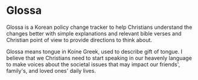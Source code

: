 # Glossa

Glossa is a Korean policy change tracker to help Christians understand the changes better with simple explanations and relevant bible verses and Christian point of view to provide directions to think about.

Glossa means tongue in Koine Greek, used to describe gift of tongue. I believe that we Christians need to start speaking in our heavenly language to make voices about the societal issues that may impact our friends', family's, and loved ones' daily lives.


